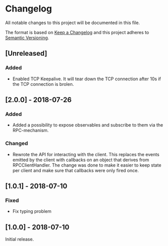 # Changelog

All notable changes to this project will be documented in this file.

The format is based on [Keep a Changelog](http://keepachangelog.com/en/1.0.0/)
and this project adheres to [Semantic Versioning](http://semver.org/spec/v2.0.0.html).

## [Unreleased]

### Added

-   Enabled TCP Keepalive. It will tear down the TCP connection after 10s if
    the TCP connection is brolen.

## [2.0.0] - 2018-07-26

### Added

-   Added a possibility to expose observables and subscribe to them
    via the RPC-mechanism.

### Changed

-   Rewrote the API for interacting with the client. This replaces the events emitted
    by the client with callbacks on an object that derives from RPCClientHandler.
    The change was done to make it easier to keep state per client and make sure
    that callbacks were only fired once.

## [1.0.1] - 2018-07-10

### Fixed

-   Fix typing problem

## [1.0.0] - 2018-07-10

Initial release.
